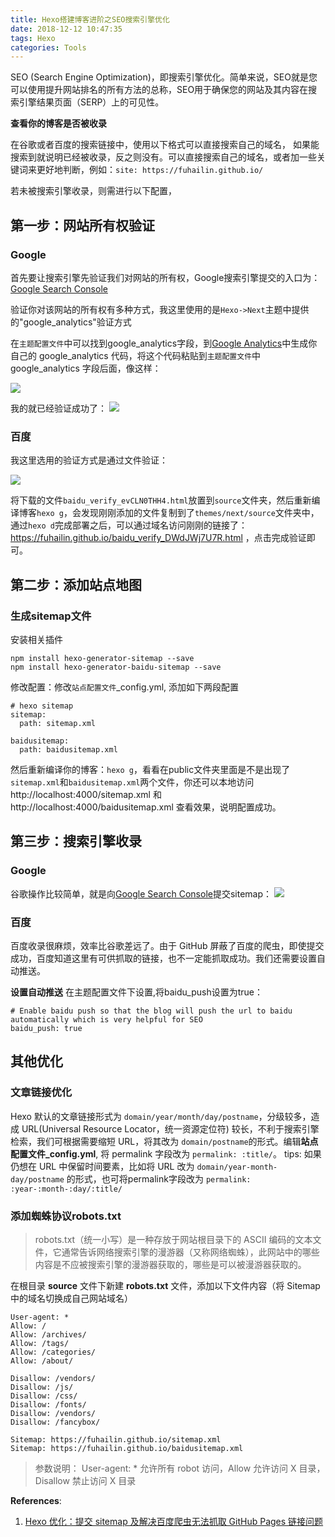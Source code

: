 ```yaml
---
title: Hexo搭建博客进阶之SEO搜索引擎优化
date: 2018-12-12 10:47:35
tags: Hexo
categories: Tools
---
```

SEO (Search Engine Optimization)，即搜索引擎优化。简单来说，SEO就是您可以使用提升网站排名的所有方法的总称，SEO用于确保您的网站及其内容在搜索引擎结果页面（SERP）上的可见性。

<!--more-->

<!-- # 验证你的网站(让你博客被搜索引擎找到) -->

**查看你的博客是否被收录**

在谷歌或者百度的搜索链接中，使用以下格式可以直接搜索自己的域名， 如果能搜索到就说明已经被收录，反之则没有。可以直接搜索自己的域名，或者加一些关键词来更好地判断，例如：`site: https://fuhailin.github.io/`

若未被搜索引擎收录，则需进行以下配置，

## 第一步：网站所有权验证

### Google

首先要让搜索引擎先验证我们对网站的所有权，Google搜索引擎提交的入口为：
[Google Search Console](https://search.google.com/search-console)


验证你对该网站的所有权有多种方式，我这里使用的是`Hexo->Next`主题中提供的"google_analytics"验证方式

在`主题配置文件`中可以找到google_analytics字段，到[Google Analytics](https://analytics.google.com/analytics/web)中生成你自己的 google_analytics 代码，将这个代码粘贴到`主题配置文件`中 google_analytics 字段后面，像这样：

![](TIM20181212110446.png)

我的就已经验证成功了：
![](TIM20181212105705.png)
<!-- <img src="TIM20181212105705.png" width="50%" height="50%" title="所有权验证." alt=""/> -->

### 百度

我这里选用的验证方式是通过文件验证：

![](TIM20181212140519.png)

将下载的文件`baidu_verify_evCLN0THH4.html`放置到`source`文件夹，然后重新编译博客`hexo g`，会发现刚刚添加的文件复制到了`themes/next/source`文件夹中，通过`hexo d`完成部署之后，可以通过域名访问刚刚的链接了：https://fuhailin.github.io/baidu_verify_DWdJWj7U7R.html ，点击完成验证即可。

## 第二步：添加站点地图

### 生成sitemap文件

安装相关插件
```
npm install hexo-generator-sitemap --save
npm install hexo-generator-baidu-sitemap --save
```
修改配置：修改`站点配置文件`_config.yml, 添加如下两段配置
```
# hexo sitemap
sitemap:
  path: sitemap.xml

baidusitemap:
  path: baidusitemap.xml
```

然后重新编译你的博客：`hexo g`，看看在public文件夹里面是不是出现了`sitemap.xml`和`baidusitemap.xml`两个文件，你还可以本地访问 http://localhost:4000/sitemap.xml 和 http://localhost:4000/baidusitemap.xml 查看效果，说明配置成功。

## 第三步：搜索引擎收录

### Google

谷歌操作比较简单，就是向[Google Search Console](https://search.google.com/search-console)提交sitemap：
![](TIM20181212104327.png)

### 百度

百度收录很麻烦，效率比谷歌差远了。由于 GitHub 屏蔽了百度的爬虫，即使提交成功，百度知道这里有可供抓取的链接，也不一定能抓取成功。我们还需要设置自动推送。

**设置自动推送**
在主题配置文件下设置,将baidu_push设置为true：
```
# Enable baidu push so that the blog will push the url to baidu automatically which is very helpful for SEO
baidu_push: true
```

## 其他优化

### 文章链接优化

Hexo 默认的文章链接形式为 `domain/year/month/day/postname`，分级较多，造成 URL(Universal Resource Locator，统一资源定位符) 较长，不利于搜索引擎检索，我们可根据需要缩短 URL，将其改为 `domain/postname`的形式。编辑**站点配置文件_config.yml**, 将 permalink 字段改为 `permalink: :title/`。
tips:
如果仍想在 URL 中保留时间要素，比如将 URL 改为 `domain/year-month-day/postname` 的形式，也可将permalink字段改为 `permalink: :year-:month-:day/:title/`


### 添加蜘蛛协议robots.txt

> robots.txt（统一小写）是一种存放于网站根目录下的 ASCII 编码的文本文件，它通常告诉网络搜索引擎的漫游器（又称网络蜘蛛），此网站中的哪些内容是不应被搜索引擎的漫游器获取的，哪些是可以被漫游器获取的。

在根目录 **source** 文件下新建 **robots.txt** 文件，添加以下文件内容（将 Sitemap 中的域名切换成自己网站域名）
```
User-agent: *
Allow: /
Allow: /archives/
Allow: /tags/
Allow: /categories/
Allow: /about/

Disallow: /vendors/
Disallow: /js/
Disallow: /css/
Disallow: /fonts/
Disallow: /vendors/
Disallow: /fancybox/

Sitemap: https://fuhailin.github.io/sitemap.xml
Sitemap: https://fuhailin.github.io/baidusitemap.xml
```
> 参数说明： User-agent: * 允许所有 robot 访问，Allow 允许访问 X 目录，Disallow 禁止访问 X 目录



**References**:
  1. [Hexo 优化：提交 sitemap 及解决百度爬虫无法抓取 GitHub Pages 链接问题](http://www.yuan-ji.me/Hexo-%E4%BC%98%E5%8C%96%EF%BC%9A%E6%8F%90%E4%BA%A4sitemap%E5%8F%8A%E8%A7%A3%E5%86%B3%E7%99%BE%E5%BA%A6%E7%88%AC%E8%99%AB%E6%8A%93%E5%8F%96-GitHub-Pages-%E9%97%AE%E9%A2%98/)
